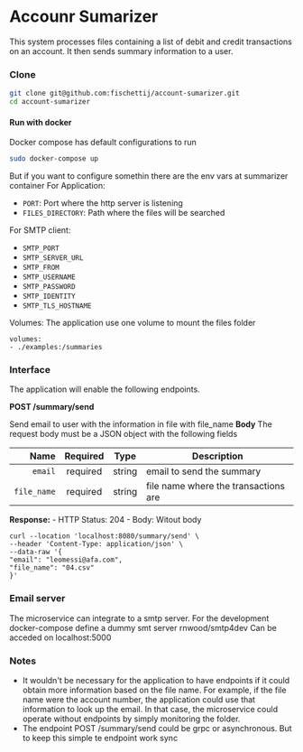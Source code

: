 # Accounr Sumarizer

This system processes files containing a list of debit and credit transactions on an account. It then sends summary information to a user.

### Clone

```bash
git clone git@github.com:fischettij/account-sumarizer.git
cd account-sumarizer
```

#### Run with docker
Docker compose has default configurations to run
```bash
sudo docker-compose up
```

But if you want to configure somethin there are the env vars at summarizer container
For Application: 
* `PORT`: Port where the http server is listening
* `FILES_DIRECTORY`: Path where the files will be searched

For SMTP client:
* `SMTP_PORT`
* `SMTP_SERVER_URL`
* `SMTP_FROM`
* `SMTP_USERNAME`
* `SMTP_PASSWORD`
* `SMTP_IDENTITY`
* `SMTP_TLS_HOSTNAME`

Volumes:
The application use one volume to mount the files folder
```
volumes:
- ./examples:/summaries
```

### Interface
The application will enable the following endpoints.

**POST /summary/send**

Send email to user with the information in file with file_name
**Body**
The request body must be a JSON object with the following fields

|          Name | Required |  Type   | Description                          |
| -------------:|:--------:|:-------:|--------------------------------------|
|     `email` | required | string  | email to send the summary            |
|     `file_name` | required | string  | file name where the transactions are |

  **Response:**
    - HTTP Status: 204
    - Body: Witout body

```
curl --location 'localhost:8080/summary/send' \
--header 'Content-Type: application/json' \
--data-raw '{
"email": "leomessi@afa.com",
"file_name": "04.csv"
}'
```

### Email server
The microservice can integrate to a smtp server. For the development docker-compose define a dummy smt server rnwood/smtp4dev
Can be acceded on localhost:5000

### Notes
- It wouldn't be necessary for the application to have endpoints if it could obtain more information based on the file name.
For example, if the file name were the account number, the application could use that information to look up the email. In that case, the microservice could operate without endpoints by simply monitoring the folder.
- The endpoint POST /summary/send could be grpc or asynchronous. But to keep this simple te endpoint work sync